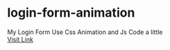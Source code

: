 # login-form-animation
My Login Form Use Css Animation and Js  Code  a little <br>
<a href="https://khine-zaw.github.io/login-form-animation/">Visit Link</a>
